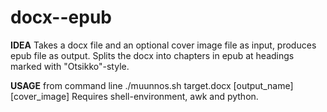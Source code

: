 # docx--epub
**IDEA**
Takes a docx file and an optional cover image file as input, produces epub file as output.
Splits the docx into chapters in epub at headings marked with "Otsikko"-style.

**USAGE**
from command line ./muunnos.sh target.docx [output_name] [cover_image]
Requires shell-environment, awk and python.
